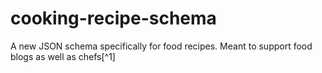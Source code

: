 # cooking-recipe-schema
A new JSON schema specifically for food recipes. Meant to support food blogs as well as chefs[^1]

